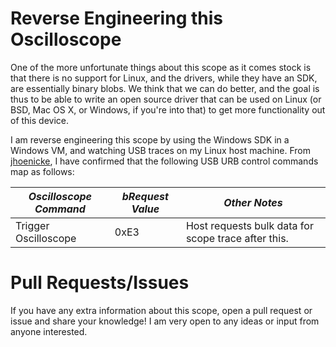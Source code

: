 # Reverse Engineering this Oscilloscope

One of the more unfortunate things about this scope as it comes stock is that there is no support for Linux, and
the drivers, while they have an SDK, are essentially binary blobs. We think that we can do better, and the goal
is thus to be able to write an open source driver that can be used on Linux (or BSD, Mac OS X, or Windows, if you're
into that) to get more functionality out of this device. 

I am reverse engineering this scope by using the Windows SDK in a Windows VM, and watching USB traces on my Linux
host machine. From [jhoenicke](https://github.com/jhoenicke), I have confirmed that the following USB URB control 
commands map as follows:

| *Oscilloscope Command* | *bRequest Value* | *Other Notes*                                       |
|------------------------|------------------|-----------------------------------------------------|
|   Trigger Oscilloscope |      0xE3        | Host requests bulk data for scope trace after this. |



# Pull Requests/Issues

If you have any extra information about this scope, open a pull request or issue and share your knowledge! I am very
open to any ideas or input from anyone interested.